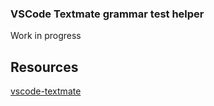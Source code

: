 ### VSCode Textmate grammar test helper

Work in progress 

## Resources
[vscode-textmate](https://github.com/microsoft/vscode-textmate)

